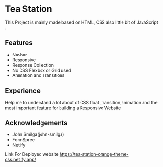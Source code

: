 # Tea Station
This Project is mainly made based on HTML, CSS
also little bit of JavaScript .



## Features
- Navbar
- Responsive 
- Response Collection
- No CSS Flexbox or Grid used 
- Animation and Transitions
## Experience
Help me to understand a lot about of CSS float ,transition,animation and the most important feature for building a Responsive Website
## Acknowledgements
- John Smilga(john-smilga)
- FormSpree
- Netlify

Link For Deployed website
https://tea-station-orange-theme-css.netlify.app/
